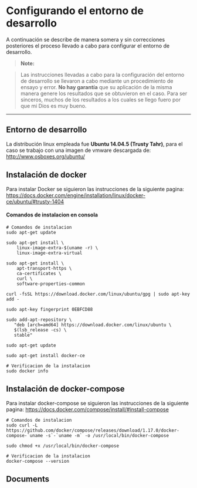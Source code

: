 Configurando el entorno de desarrollo
===================


A continuación se describe de manera somera y sin correcciones posteriores el proceso llevado a cabo para configurar el entorno de desarrollo.

> **Note:**

> Las instrucciones llevadas a cabo para la configuración del entorno de desarrollo se llevaron a cabo mediante un procedimiento de ensayo y error. **No hay garantía** que su aplicación de la misma manera genere los resultados que se obtuvieron en el caso. Para ser sinceros, muchos de los resultados a los cuales se llego fuero por que mi Dios es muy bueno. 

----------
Entorno de desarrollo
-------------
La distribución linux empleada fue **Ubuntu 14.04.5 (Trusty Tahr)**, para el caso se trabajo con una imagen de vmware descargada de: http://www.osboxes.org/ubuntu/

Instalación de docker
-------------
Para instalar Docker se siguieron las instrucciones de la siguiente pagina: https://docs.docker.com/engine/installation/linux/docker-ce/ubuntu/#trusty-1404
####  Comandos de instalacion en consola
```
# Comandos de instalacion
sudo apt-get update

sudo apt-get install \
    linux-image-extra-$(uname -r) \
    linux-image-extra-virtual

sudo apt-get install \
    apt-transport-https \
    ca-certificates \
    curl \
    software-properties-common

curl -fsSL https://download.docker.com/linux/ubuntu/gpg | sudo apt-key add -

sudo apt-key fingerprint 0EBFCD88

sudo add-apt-repository \
   "deb [arch=amd64] https://download.docker.com/linux/ubuntu \
   $(lsb_release -cs) \
   stable"

sudo apt-get update

sudo apt-get install docker-ce

# Verificacion de la instalacion
sudo docker info
```
Instalación de docker-compose
-------------
Para instalar docker-compose se siguieron las instrucciones de la siguiente pagina: https://docs.docker.com/compose/install/#install-compose
```
# Comandos de instalacion
sudo curl -L https://github.com/docker/compose/releases/download/1.17.0/docker-compose-`uname -s`-`uname -m` -o /usr/local/bin/docker-compose

sudo chmod +x /usr/local/bin/docker-compose

# Verificacion de la instalacion
docker-compose --version
```

Documents
-------------
